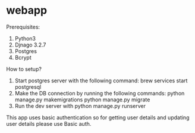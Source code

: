 # webapp

Prerequisites:

1. Python3
2. Djnago 3.2.7
3. Postgres
4. Bcrypt

How to setup?

1. Start postgres server with the following command: brew services start postgresql
2. Make the DB connection by running the following commands:
    python manage.py makemigrations
    python manage.py migrate
3. Run the dev server with python manage.py runserver


This app uses basic authentication so for getting user details and updating user details please use Basic auth. 
